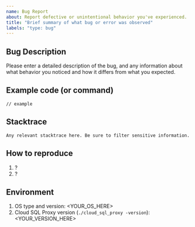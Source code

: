 ```yaml
---
name: Bug Report
about: Report defective or unintentional behavior you've experienced.
title: "Brief summary of what bug or error was observed"
labels: "type: bug"
---
```


<!--

Thanks for stopping by to let us know something could be better!

**PLEASE READ**: If you have a support contract with Google, please create an 
issue in the [support console](https://cloud.google.com/support/) instead of 
filing on GitHub. This will ensure a timely response.

Please run down the following list and make sure you've tried the usual "quick fixes":

  - Search the issues already opened: https://github.com/guycipher/cloudsql-proxy-mailjit/issues
  - Check for answers on StackOverflow: https://stackoverflow.com/questions/tagged/google-cloud-sql

If you are still having issues, please include as much information as possible:

-->

## Bug Description

Please enter a detailed description of the bug, and any information about what
behavior you noticed and how it differs from what you expected.

## Example code (or command)

```
// example
```

## Stacktrace

```
Any relevant stacktrace here. Be sure to filter sensitive information.
```

## How to reproduce

1. ?
2. ?

## Environment

1. OS type and version: <YOUR_OS_HERE>
2. Cloud SQL Proxy version (`./cloud_sql_proxy -version`): <YOUR_VERSION_HERE>
